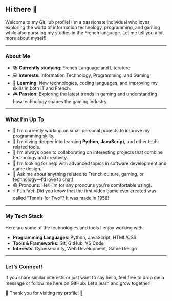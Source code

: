 ## Hi there 👋

Welcome to my GitHub profile! I'm a passionate individual who loves exploring the world of information technology, programming, and gaming while also pursuing my studies in the French language. Let me tell you a bit more about myself!

---

### About Me

- 📚 **Currently studying**: French Language and Literature.
- 💻 **Interests**: Information Technology, Programming, and Gaming.
- 🌱 **Learning**: New technologies, coding languages, and improving my skills in both IT and French.
- 🎮 **Passion**: Exploring the latest trends in gaming and understanding how technology shapes the gaming industry.

---

### What I’m Up To

- 🔭 I’m currently working on small personal projects to improve my programming skills.
- 🌱 I’m diving deeper into learning **Python**, **JavaScript**, and other tech-related tools.
- 👯 I’m always open to collaborating on interesting projects that combine technology and creativity.
- 🤔 I’m looking for help with advanced topics in software development and game design.
- 💬 Ask me about anything related to French culture, gaming, or technology—I’d love to chat!
- 😄 Pronouns: He/Him (or any pronouns you're comfortable using).
- ⚡ Fun fact: Did you know that the first video game ever created was called "Tennis for Two"? It was made in 1958!

---

### My Tech Stack

Here are some of the technologies and tools I enjoy working with:
- **Programming Languages**: Python, JavaScript, HTML/CSS
- **Tools & Frameworks**: Git, GitHub, VS Code
- **Interests**: Cybersecurity, Web Development, Game Design

---

### Let’s Connect!

If you share similar interests or just want to say hello, feel free to drop me a message or follow me here on GitHub. Let’s learn and grow together!

🌟 Thank you for visiting my profile! 🌟
